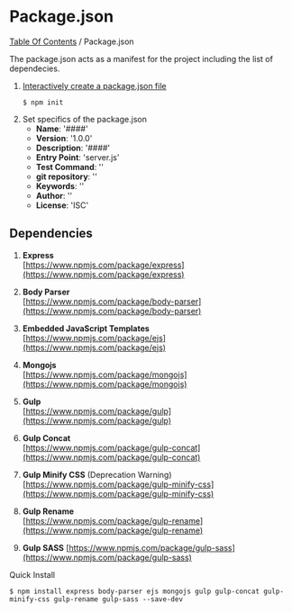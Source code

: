 # Package.json
[Table Of Contents](../../README.md) / Package.json  

The package.json acts as a manifest for the project including the list of dependecies.

1. [Interactively create a package.json file](https://docs.npmjs.com/cli/init)  
	```
	$ npm init  
	```
2. Set specifics of the package.json
   - **Name**: '####'  
   - **Version**: '1.0.0'  
   - **Description**: '####'  
   - **Entry Point**: 'server.js'  
   - **Test Command**: ''  
   - **git repository**: ''  
   - **Keywords**: ''  
   - **Author**: ''  
   - **License**: 'ISC'  



## Dependencies

1. **Express**  
   [https://www.npmjs.com/package/express](https://www.npmjs.com/package/express)  

2. **Body Parser**  
   [https://www.npmjs.com/package/body-parser](https://www.npmjs.com/package/body-parser)  

3. **Embedded JavaScript Templates**  
   [https://www.npmjs.com/package/ejs](https://www.npmjs.com/package/ejs)  

4. **Mongojs**  
   [https://www.npmjs.com/package/mongojs](https://www.npmjs.com/package/mongojs)  

5. **Gulp**  
   [https://www.npmjs.com/package/gulp](https://www.npmjs.com/package/gulp)  

6. **Gulp Concat**  
   [https://www.npmjs.com/package/gulp-concat](https://www.npmjs.com/package/gulp-concat)  

7. **Gulp Minify CSS** (Deprecation Warning)  
   [https://www.npmjs.com/package/gulp-minify-css](https://www.npmjs.com/package/gulp-minify-css)  

8. **Gulp Rename**  
   [https://www.npmjs.com/package/gulp-rename](https://www.npmjs.com/package/gulp-rename)  

9. **Gulp SASS**
   [https://www.npmjs.com/package/gulp-sass](https://www.npmjs.com/package/gulp-sass)  


Quick Install 
```
$ npm install express body-parser ejs mongojs gulp gulp-concat gulp-minify-css gulp-rename gulp-sass --save-dev
```  

